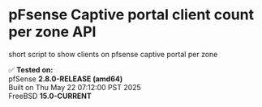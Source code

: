 # pFsense Captive portal client count per zone API
short script to show clients on pfsense captive portal per zone

✅ **Tested on:**  
pfSense **2.8.0-RELEASE (amd64)**  
Built on Thu May 22 07:12:00 PST 2025  
FreeBSD **15.0-CURRENT**


